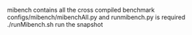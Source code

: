 mibench contains all the cross compiled benchmark
configs/mibench/mibenchAll.py and runmibench.py is required
./runMibench.sh run the snapshot
